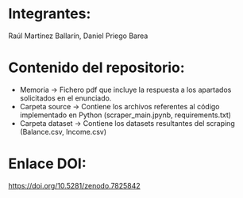 # Integrantes: 
Raúl Martínez Ballarín, Daniel Priego Barea
# Contenido del repositorio:
  * Memoria -> Fichero pdf que incluye la respuesta a los apartados solicitados en el enunciado.
  * Carpeta source -> Contiene los archivos referentes al código implementado en Python (scraper_main.jpynb, requirements.txt)
  * Carpeta dataset -> Contiene los datasets resultantes del scraping (Balance.csv, Income.csv)
# Enlace DOI:
https://doi.org/10.5281/zenodo.7825842
